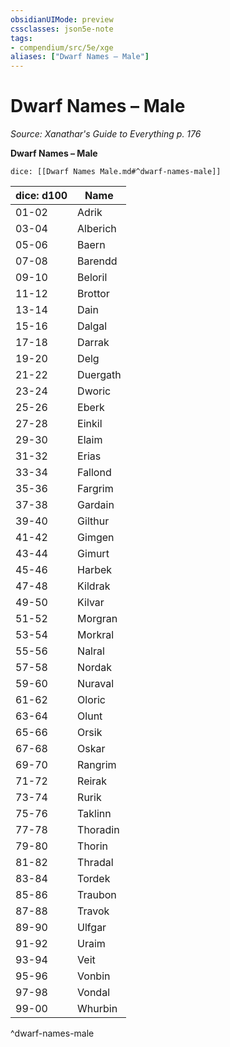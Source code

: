 ```yaml
---
obsidianUIMode: preview
cssclasses: json5e-note
tags:
- compendium/src/5e/xge
aliases: ["Dwarf Names – Male"]
---
```

# Dwarf Names – Male
*Source: Xanathar's Guide to Everything p. 176* 

**Dwarf Names – Male**

`dice: [[Dwarf Names Male.md#^dwarf-names-male]]`

| dice: d100 | Name |
|------------|------|
| 01-02 | Adrik |
| 03-04 | Alberich |
| 05-06 | Baern |
| 07-08 | Barendd |
| 09-10 | Beloril |
| 11-12 | Brottor |
| 13-14 | Dain |
| 15-16 | Dalgal |
| 17-18 | Darrak |
| 19-20 | Delg |
| 21-22 | Duergath |
| 23-24 | Dworic |
| 25-26 | Eberk |
| 27-28 | Einkil |
| 29-30 | Elaim |
| 31-32 | Erias |
| 33-34 | Fallond |
| 35-36 | Fargrim |
| 37-38 | Gardain |
| 39-40 | Gilthur |
| 41-42 | Gimgen |
| 43-44 | Gimurt |
| 45-46 | Harbek |
| 47-48 | Kildrak |
| 49-50 | Kilvar |
| 51-52 | Morgran |
| 53-54 | Morkral |
| 55-56 | Nalral |
| 57-58 | Nordak |
| 59-60 | Nuraval |
| 61-62 | Oloric |
| 63-64 | Olunt |
| 65-66 | Orsik |
| 67-68 | Oskar |
| 69-70 | Rangrim |
| 71-72 | Reirak |
| 73-74 | Rurik |
| 75-76 | Taklinn |
| 77-78 | Thoradin |
| 79-80 | Thorin |
| 81-82 | Thradal |
| 83-84 | Tordek |
| 85-86 | Traubon |
| 87-88 | Travok |
| 89-90 | Ulfgar |
| 91-92 | Uraim |
| 93-94 | Veit |
| 95-96 | Vonbin |
| 97-98 | Vondal |
| 99-00 | Whurbin |
^dwarf-names-male